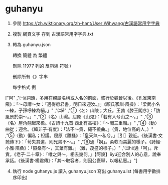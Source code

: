 # guhanyu

1. 參閱 https://zh.wiktionary.org/zh-hant/User:Wihwang/古漢語常用字字典

2. 複製 網頁文字 存到 古漢語常用字字典.txt

3. 轉為 guhanyu.json 

   轉換 簡體 為 繁體

   刪除 11977 列的 反斜線 符號 \
   
   刪除所有《》字串
   
   每字格式 例
   
 ["阿"
 ,"㈠ā詞頭，多用在親屬名稱或人名的前面，盛行於魏晉以後。《孔雀東南飛》：「～母謂～女：『適得府君書，明日來迎汝。』」《顏氏家訓·風操》：「梁武小名～練，子孫呼練為絹。」"
 ,"㈡ē"
 ,"①〈名〉山陵；大丘。王勃《滕王閣序》：「訪風景於崇～。」"
 ,"②〈名〉山灣。屈原《山鬼》：「若有人兮山之～。」"
 ,"③〈名〉屋角翹起來檐。《古詩十九首·西北有高樓》：「～閣三重階。」"
 ,"④〈動〉曲從；迎合。《韓非子·有度》：「法不～貴，繩不撓曲。」（貴，地位高的人。）"
 ,"⑤〈動〉偏私；袒護。屈原《離騷》：「皇天無～私兮。」〖引〗親近。《後漢書·文苑傳下》：「苟失其道，則兄弟不～。」"
 ,"⑥通「婀」。柔軟而美麗的樣子。《詩經·小雅·隰桑》：「隰桑有～，其葉有難。」（難，茂盛的樣子。）"
 ,"㈢hē通「呵」。斥責。《老子·二十章》：「唯之與～，相去幾何。」【阿諛】ēyú迎合別人的心意，說奉承話。《後漢書·楊震傳》：「其～取容者，則因公褒舉，以報私惠。」"]
 
4. 執行 node guhanyu.js 讀入 guhanyu.json 寫出 guhanyu.lst (每書用字數排序印出)

